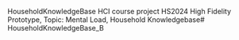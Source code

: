 
HouseholdKnowledgeBase
HCI course project HS2024 High Fidelity Prototype, Topic: Mental Load, Household Knowledgebase# HouseholdKnowledgeBase_B

